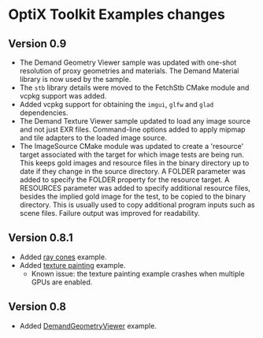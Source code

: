 # OptiX Toolkit Examples changes

## Version 0.9

* The Demand Geometry Viewer sample was updated with one-shot resolution of proxy geometries and
  materials.  The Demand Material library is now used by the sample.
* The `stb` library details were moved to the FetchStb CMake module and vcpkg support was added.
* Added vcpkg support for obtaining the `imgui`, `glfw` and `glad` dependencies.
* The Demand Texture Viewer sample updated to load any image source and not just EXR files.
  Command-line options added to apply mipmap and tile adapters to the loaded image source.
* The ImageSource CMake module was updated to create a 'resource' target associated with the
  target for which image tests are being run.  This keeps gold images and resource files in the binary
  directory up to date if they change in the source directory.  A FOLDER parameter was added to specify
  the FOLDER property for the resource target.  A RESOURCES parameter was added to specify additional
  resource files, besides the implied gold image for the test, to be copied to the binary directory.
  This is usually used to copy additional program inputs such as scene files.  Failure output was
  improved for readability.

## Version 0.8.1

* Added [ray cones](DemandLoading/RayCones) example.
* Added [texture painting](DemandLoading/TexturePainting) example.
  * Known issue: the texture painting example crashes when multiple GPUs are enabled.

## Version 0.8

* Added [DemandGeometryViewer](DemandLoading/DemandGeometryViewer) example.

